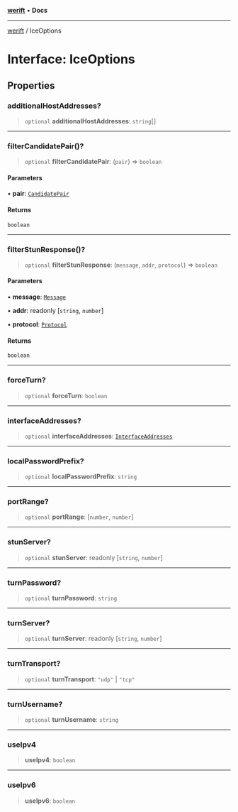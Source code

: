 [**werift**](../README.md) • **Docs**

***

[werift](../globals.md) / IceOptions

# Interface: IceOptions

## Properties

### additionalHostAddresses?

> `optional` **additionalHostAddresses**: `string`[]

***

### filterCandidatePair()?

> `optional` **filterCandidatePair**: (`pair`) => `boolean`

#### Parameters

• **pair**: [`CandidatePair`](../classes/CandidatePair.md)

#### Returns

`boolean`

***

### filterStunResponse()?

> `optional` **filterStunResponse**: (`message`, `addr`, `protocol`) => `boolean`

#### Parameters

• **message**: [`Message`](../classes/Message.md)

• **addr**: readonly [`string`, `number`]

• **protocol**: [`Protocol`](Protocol.md)

#### Returns

`boolean`

***

### forceTurn?

> `optional` **forceTurn**: `boolean`

***

### interfaceAddresses?

> `optional` **interfaceAddresses**: [`InterfaceAddresses`](../type-aliases/InterfaceAddresses.md)

***

### localPasswordPrefix?

> `optional` **localPasswordPrefix**: `string`

***

### portRange?

> `optional` **portRange**: [`number`, `number`]

***

### stunServer?

> `optional` **stunServer**: readonly [`string`, `number`]

***

### turnPassword?

> `optional` **turnPassword**: `string`

***

### turnServer?

> `optional` **turnServer**: readonly [`string`, `number`]

***

### turnTransport?

> `optional` **turnTransport**: `"udp"` \| `"tcp"`

***

### turnUsername?

> `optional` **turnUsername**: `string`

***

### useIpv4

> **useIpv4**: `boolean`

***

### useIpv6

> **useIpv6**: `boolean`
